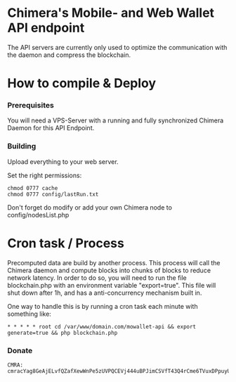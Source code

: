 

# Chimera's Mobile- and Web Wallet API endpoint
The API servers are currently only used to optimize the communication with the daemon and compress the blockchain.

# How to compile & Deploy

### Prerequisites

You will need a VPS-Server with a running and fully synchronized Chimera Daemon for this API Endpoint.

### Building

Upload everything to your web server.

Set the right permissions:

```
chmod 0777 cache
chmod 0777 config/lastRun.txt
```

Don't forget do modify or add your own Chimera node to config/nodesList.php

# Cron task / Process
Precomputed data are build by another process. This process will call the Chimera daemon and compute blocks into chunks of blocks to reduce network latency.
In order to do so, you will need to run the file blockchain.php with an environment variable "export=true".
This file will shut down after 1h, and has a anti-concurrency mechanism built in.

One way to handle this is by running a cron task each minute with something like:
```
* * * * * root cd /var/www/domain.com/mowallet-api && export generate=true && php blockchain.php
```

### Donate

```
CMRA: cmracYag8GeAjELvfQZafXewWnPe5zUVPQCEVj444uBPJimCSVfT43Q4rCme6TVuxDPpuyUKs8q5PcJWf1w568HtcHUYyc75Gmh
```

```
